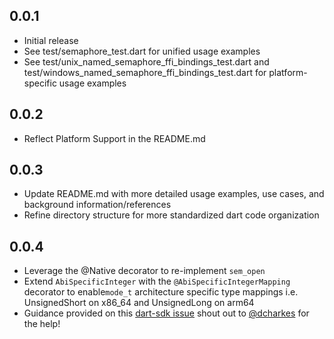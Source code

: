 ## 0.0.1

- Initial release
- See test/semaphore_test.dart for unified usage examples
- See test/unix_named_semaphore_ffi_bindings_test.dart and test/windows_named_semaphore_ffi_bindings_test.dart for platform-specific usage examples

## 0.0.2
- Reflect Platform Support in the README.md

## 0.0.3
- Update README.md with more detailed usage examples, use cases, and background information/references
- Refine directory structure for more standardized dart code organization

## 0.0.4
- Leverage the @Native decorator to re-implement `sem_open` 
- Extend `AbiSpecificInteger` with the `@AbiSpecificIntegerMapping` decorator to enable`mode_t` architecture specific type mappings i.e. UnsignedShort on x86_64 and UnsignedLong on arm64
- Guidance provided on this [dart-sdk issue](https://github.com/dart-lang/native/issues/1086) shout out to [@dcharkes](https://github.com/dcharkes) for the help!

